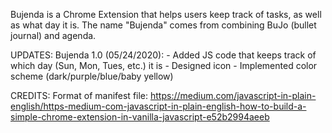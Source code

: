 Bujenda is a Chrome Extension that helps users keep track of tasks, as well as what day it is. 
The name "Bujenda" comes from combining BuJo (bullet journal) and agenda. 

UPDATES:
  Bujenda 1.0 (05/24/2020):
    - Added JS code that keeps track of which day (Sun, Mon, Tues, etc.) it is
    - Designed icon
    - Implemented color scheme (dark/purple/blue/baby yellow)
  
  CREDITS:
    Format of manifest file: https://medium.com/javascript-in-plain-english/https-medium-com-javascript-in-plain-english-how-to-build-a-simple-chrome-extension-in-vanilla-javascript-e52b2994aeeb
